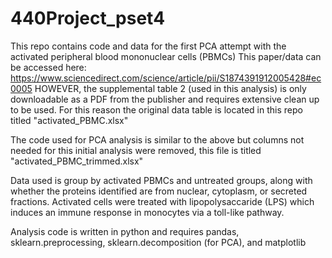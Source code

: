 # 440Project_pset4
 This repo contains code and data for the first PCA attempt with
 the activated peripheral blood mononuclear cells (PBMCs)
 This paper/data can be accessed here: https://www.sciencedirect.com/science/article/pii/S1874391912005428#ec0005
 HOWEVER, the supplemental table 2 (used in this analysis)
 is only downloadable as a PDF from the publisher and
 requires extensive clean up to be used.
 For this reason the original data table is located
 in this repo titled "activated_PBMC.xlsx"

 The code used for PCA analysis is similar to the above
 but columns not needed for this initial analysis were removed,
 this file is titled "activated_PBMC_trimmed.xlsx"

 Data used is group by activated PBMCs and untreated groups,
 along with whether the proteins identified are from nuclear,
 cytoplasm, or secreted fractions.
  Activated cells were treated with lipopolysaccaride (LPS)
  which induces an immune response in monocytes
  via a toll-like pathway.

  Analysis code is written in python and requires pandas, sklearn.preprocessing,
  sklearn.decomposition (for PCA), and matplotlib
